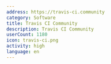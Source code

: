 ```yaml
---
address: https://travis-ci.community
category: Software
title: Travis CI Community
description: Travis CI Community
userCount: 1180
icon: travis-ci.png
activity: high
language: en
---
```

